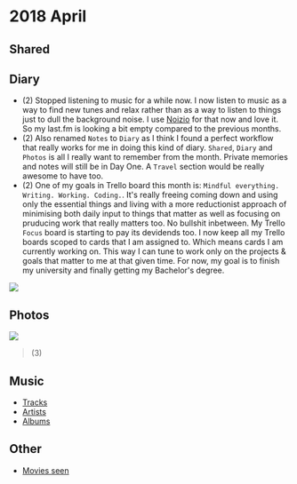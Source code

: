 # 2018 April
## Shared

## Diary
- (2) Stopped listening to music for a while now. I now listen to music as a way to find new tunes and relax rather than as a way to listen to things just to dull the background noise. I use [Noizio](http://noiz.io) for that now and love it. So my last.fm is looking a bit empty compared to the previous months.
- (2) Also renamed `Notes` to `Diary` as I think I found a perfect workflow that really works for me in doing this kind of diary. `Shared`, `Diary` and `Photos` is all I really want to remember from the month. Private memories and notes will still be in Day One. A `Travel` section would be really awesome to have too.
- (2) One of my goals in Trello board this month is: `Mindful everything. Writing. Working. Coding.`. It's really freeing coming down and using only the essential things and living with a more reductionist approach of minimising both daily input to things that matter as well as focusing on pruducing work that really matters too. No bullshit inbetween. My Trello `Focus` board is starting to pay its devidends too. I now keep all my Trello boards scoped to cards that I am assigned to. Which means cards I am currently working on. This way I can tune to work only on the projects & goals that matter to me at that given time. For now, my goal is to finish my university and finally getting my Bachelor's degree.

![](https://i.imgur.com/XbfhYFb.png)

## Photos
![](https://scontent-ams3-1.cdninstagram.com/vp/3bb87331b05475f949fcb3df6ff8df2c/5B74C236/t51.2885-15/e35/29715437_330845627439683_7882915393767997440_n.jpg)
> (3)


## Music
- [Tracks](https://www.last.fm/user/playfullyExist/library/tracks?to=2018-04-30&from=2018-04-01)
- [Artists](https://www.last.fm/user/playfullyExist/library/artists?to=2018-04-30&from=2018-04-01)
- [Albums](https://www.last.fm/user/playfullyExist/library/albums?to=2018-04-30&from=2018-04-01)

## Other
- [Movies seen](https://letterboxd.com/nikitavoloboev/films/diary/for/2018/04/)